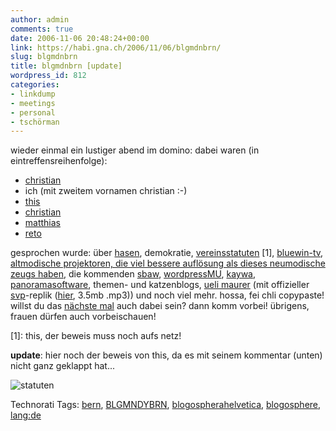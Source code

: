 ```yaml
---
author: admin
comments: true
date: 2006-11-06 20:48:24+00:00
link: https://habi.gna.ch/2006/11/06/blgmdnbrn/
slug: blgmdnbrn
title: blgmdnbrn [update]
wordpress_id: 812
categories:
- linkdump
- meetings
- personal
- tschörman
---
```


wieder einmal ein lustiger abend im domino:
dabei waren (in eintreffensreihenfolge):
- [christian](http://bloxxs.org/)
- ich (mit zweitem vornamen christian :-)
- [this](http://borniert.com/)
- [christian](http://edemokratie.ch/)
- [matthias](http://www.gutfeldt.ch/matthias/blog/index.php)
- [reto](http://hugi.to/blog/)

gesprochen wurde: über [hasen](http://www.nabaztag.com/), demokratie, [vereinsstatuten](http://swissblogpress.ch/) [1], [bluewin-tv](http://www.tv.bluewin.ch/), [altmodische projektoren, die viel bessere auflösung als dieses neumodische zeugs haben](http://www.ethistory.ethz.ch/besichtigungen/objekte/eidophor), die kommenden [sbaw](http://swissblogawards.ch/), [wordpressMU](http://mu.wordpress.org/), [kaywa](http://kaywa.com/), [panoramasoftware](http://hugin.sourceforge.net/), themen- und katzenblogs, [ueli maurer](http://bloxxs.org/?p=263) (mit offizieller [svp](http://svp.ch/)-replik ([hier](http://svp.ch/file/kohaesionssong.mp3), 3.5mb .mp3)) und noch viel mehr. hossa, fei chli copypaste!
willst du das [nächste mal](http://upcoming.org/event/104397/) auch dabei sein? dann komm vorbei! übrigens, frauen dürfen auch vorbeischauen!

[1]: this, der beweis muss noch aufs netz!

**update**: hier noch der beweis von this, da es mit seinem kommentar (unten) nicht ganz geklappt hat...


![statuten](https://habi.gna.ch/wp-content/uploads/2006/11/statuten.thumbnail.JPG)














Technorati Tags: [bern](http://www.technorati.com/tag/bern), [BLGMNDYBRN](http://www.technorati.com/tag/BLGMNDYBRN), [blogospherahelvetica](http://www.technorati.com/tag/blogospherahelvetica), [blogosphere](http://www.technorati.com/tag/blogosphere), [lang:de](http://www.technorati.com/tag/lang:de)



